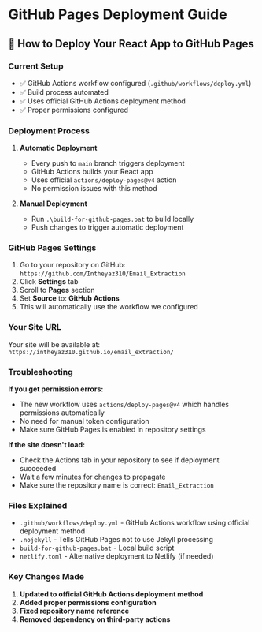 # GitHub Pages Deployment Guide

## 🚀 How to Deploy Your React App to GitHub Pages

### Current Setup
- ✅ GitHub Actions workflow configured (`.github/workflows/deploy.yml`)
- ✅ Build process automated
- ✅ Uses official GitHub Actions deployment method
- ✅ Proper permissions configured

### Deployment Process

1. **Automatic Deployment**
   - Every push to `main` branch triggers deployment
   - GitHub Actions builds your React app
   - Uses official `actions/deploy-pages@v4` action
   - No permission issues with this method

2. **Manual Deployment**
   - Run `.\build-for-github-pages.bat` to build locally
   - Push changes to trigger automatic deployment

### GitHub Pages Settings

1. Go to your repository on GitHub: `https://github.com/Intheyaz310/Email_Extraction`
2. Click **Settings** tab
3. Scroll to **Pages** section
4. Set **Source** to: **GitHub Actions**
5. This will automatically use the workflow we configured

### Your Site URL
Your site will be available at:
`https://intheyaz310.github.io/email_extraction/`

### Troubleshooting

**If you get permission errors:**
- The new workflow uses `actions/deploy-pages@v4` which handles permissions automatically
- No need for manual token configuration
- Make sure GitHub Pages is enabled in repository settings

**If the site doesn't load:**
- Check the Actions tab in your repository to see if deployment succeeded
- Wait a few minutes for changes to propagate
- Make sure the repository name is correct: `Email_Extraction`

### Files Explained

- `.github/workflows/deploy.yml` - GitHub Actions workflow using official deployment method
- `.nojekyll` - Tells GitHub Pages not to use Jekyll processing
- `build-for-github-pages.bat` - Local build script
- `netlify.toml` - Alternative deployment to Netlify (if needed)

### Key Changes Made

1. **Updated to official GitHub Actions deployment method**
2. **Added proper permissions configuration**
3. **Fixed repository name reference**
4. **Removed dependency on third-party actions**

